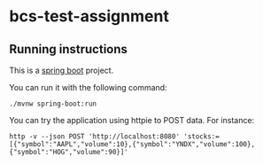 # bcs-test-assignment

## Running instructions

This is a [spring boot](https://spring.io/projects/spring-boot) project.

You can run it with the following command:

```
./mvnw spring-boot:run
```

You can try the application using httpie to POST data. For instance:

```
http -v --json POST 'http://localhost:8080' 'stocks:=[{"symbol":"AAPL","volume":10},{"symbol":"YNDX","volume":100},{"symbol":"HOG","volume":90}]'
```


